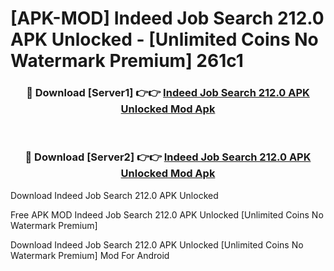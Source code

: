 # [APK-MOD] Indeed Job Search 212.0 APK Unlocked - [Unlimited Coins No Watermark Premium] 261c1



<div align="center">
<h3>🔴 Download [Server1] 👉👉 <a href="https://momento.my/?title=Indeed_Job_Search_212.0_APK_Unlocked">Indeed Job Search 212.0 APK Unlocked Mod Apk</a></h3><br>

<h3>🔴 Download [Server2] 👉👉 <a href="https://momento.my/?title=Indeed_Job_Search_212.0_APK_Unlocked">Indeed Job Search 212.0 APK Unlocked Mod Apk</a></h3>
</div>



Download Indeed Job Search 212.0 APK Unlocked 

Free APK MOD Indeed Job Search 212.0 APK Unlocked [Unlimited Coins No Watermark Premium]

Download Indeed Job Search 212.0 APK Unlocked [Unlimited Coins No Watermark Premium] Mod For Android
